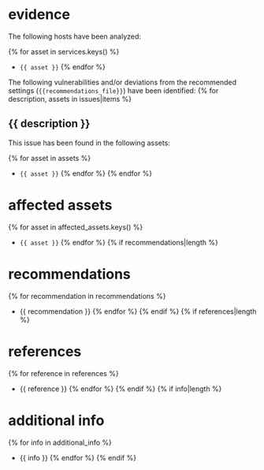 # evidence

The following hosts have been analyzed:

{% for asset in services.keys() %}
* `{{ asset }}`
{% endfor %}

The following vulnerabilities and/or deviations from the recommended settings (`{{recommendations_file}}`) have been identified:
{% for description, assets in issues|items %}

## {{ description }}

This issue has been found in the following assets:

{% for asset in assets %}
* `{{ asset }}`
{% endfor %}
{% endfor %}

# affected assets

{% for asset in affected_assets.keys() %}
* `{{ asset }}`
{% endfor %}
{% if recommendations|length %}

# recommendations

{% for recommendation in recommendations %}
* {{ recommendation }}
{% endfor %}
{% endif %}
{% if references|length %}

# references

{% for reference in references %}
* {{ reference }}
{% endfor %}
{% endif %}
{% if info|length %}

# additional info

{% for info in additional_info %}
* {{ info }}
{% endfor %}
{% endif %}
